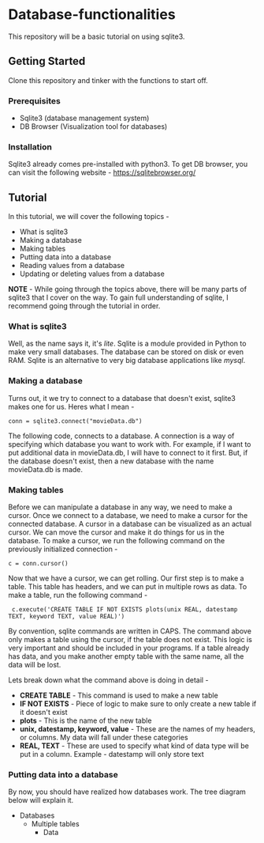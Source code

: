 # Database-functionalities
This repository will be a basic tutorial on using sqlite3. 
## Getting Started
Clone this repository and tinker with the functions to start off. 
### Prerequisites
* Sqlite3 (database management system)
* DB Browser (Visualization tool for databases)
### Installation
Sqlite3 already comes pre-installed  with python3. To get DB browser, you can visit the following website - 
https://sqlitebrowser.org/

## Tutorial 
In this tutorial, we will cover the following topics - 
* What is sqlite3
* Making a database
* Making tables
* Putting data into a database
* Reading values from a database
* Updating or deleting values from a database

**NOTE** - While going through the topics above, there will be many parts of sqlite3 that I cover on the way. To gain full understanding of sqlite, I recommend going through the tutorial in order. 
### What is sqlite3
Well, as the name says it, it's *lite*. Sqlite is a module provided in Python to make very small databases. The database can be stored on disk or even RAM. Sqlite is an alternative to very big database applications like *mysql*. 

### Making a database
Turns out, it we try to connect to a database that doesn't exist, sqlite3 makes one for us. Heres what I mean - 

    conn = sqlite3.connect("movieData.db")
The following code, connects to a database. A connection is a way of specifying which database you want to work with. For example, if I want to put additional data in movieData.db, I will have to connect to it first. But, if the database doesn't exist, then a new database with the name movieData.db is made.
### Making tables
Before we can manipulate a database in any way, we need to make a cursor. Once we connect to a database, we need to make a cursor for the connected database. A cursor in a database can be visualized as an actual cursor. We can move the cursor and make it do things for us in the database. To make a cursor, we run the following command on the previously initialized connection - 

    c = conn.cursor()


Now that we have a cursor, we can get rolling. Our first step is to make a table. This table has headers, and we can put in multiple rows as data. To make a table, run the following command -
    
     c.execute('CREATE TABLE IF NOT EXISTS plots(unix REAL, datestamp TEXT, keyword TEXT, value REAL)')

By convention, sqlite commands are written in CAPS. The command above only makes a table using the cursor, if the table does not exist. This logic is very important and should be included in your programs. If a table already has data, and you make another empty table with the same name, all the data will be lost. 

Lets break down what the command above is doing in detail - 

* **CREATE TABLE** - This command is used to make a new table
* **IF NOT EXISTS** - Piece of logic to make sure to only create a new table if it doesn't exist
* **plots** - This is the name of the new table
* **unix, datestamp, keyword, value** - These are the names of my headers, or columns. My data will fall under these categories
* **REAL, TEXT** - These are used to specify what kind of data type will be put in a column. Example - datestamp will only store text


### Putting data into a database 

By now, you should have realized how databases work. The tree diagram below will explain it. 

* Databases
    * Multiple tables
        * Data







